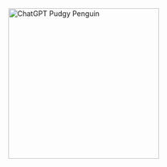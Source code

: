 <img src="https://i.giphy.com/media/v1.Y2lkPTc5MGI3NjExM2ZqMjN4czA1ZzhqbWs2M3duYjJyYmQ5Ym5idnNoZGZydjBqb3dtayZlcD12MV9pbnRlcm5hbF9naWZfYnlfaWQmY3Q9Zw/6ib6KPmkeAjDTxMxij/giphy.gif" alt="ChatGPT Pudgy Penguin" width="300" height="300">

<!--
**arunmathaisk/arunmathaisk** is a ✨ _special_ ✨ repository because its `README.md` (this file) appears on your GitHub profile.

Here are some ideas to get you started:

- 🔭 I’m currently working on ...
- 🌱 I’m currently learning ...
- 👯 I’m looking to collaborate on ...
- 🤔 I’m looking for help with ...
- 💬 Ask me about ...
- 📫 How to reach me: [Contact Me]( https://arunmathaisk.in/contact-me/)- 😄 Pronouns: ...
- ⚡ Fun fact: ...
-->

